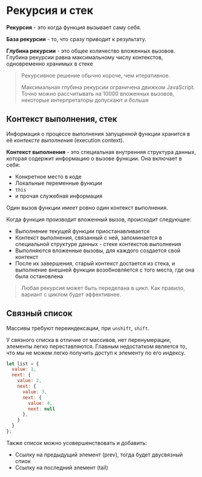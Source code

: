 # Рекурсия и стек

**Рекурсия** - это когда функция вызывает саму себя.

**База рекурсии** - то, что сразу приводит к результату.

**Глубина рекурсии** - это общее количество вложенных вызовов. Глубина рекурсии равна максимальному числу контекстов, 
одновременно хранимых в стеке

> Рекурсивное решение обычно короче, чем итеративное.
> 
> Максимальная глубина рекурсии ограничена движком JavaScript. Точно можно рассчитывать на 10000 вложенных вызовов, 
> некоторые интерпретаторы допускают и больше

## Контекст выполнения, стек

Информация о процессе выполнения запущенной функции хранится в её 
*контексте выполнения* (execution context).

**Контекст выполнения** - это специальная внутренняя структура данных, которая содержит информацию
о вызове функции. Она включает в себя:

- Конкретное место в коде
- Локальные переменные функции
- `this`
- и прочая служебная информация

Один вызов функции имеет ровно один контекст выполнения.

Когда функция производит вложенный вызов, происходит следующее:

- Выполнение текущей функции приостанавливается
- Контекст выполнения, связанный с ней, запоминается в специальной структуре данных - стеке контекстов выполнения
- Выполняются вложенные вызовы, для каждого создается свой контекст
- После их завершения, старый контекст достается из стека, и выполнение внешней функции возобновляется с того места,
  где она была остановлена

> Любая рекурсия может быть переделана в цикл. Как правило, вариант с циклом будет эффективнее.

## Связный список

Массивы требуют переиндексации, при `unshift`, `shift`.

У связного списка в отличие от массивов, нет перенумерации, элементы легко переставляются.
Главным недостатком является то, что мы не можем легко получить доступ к элементу по его индексу.

```js
let list = {
  value: 1,
  next: {
    value: 2,
    next: {
      value: 3,
      next: {
        value: 4,
        next: null
      },
    }
  }
};
```

Также список можно усовершенствовать и добавить:

- Ссылку на предыдущий элемент (prev), тогда будет двусвязный спиок
- Ссылку на последний элемент (tail)
